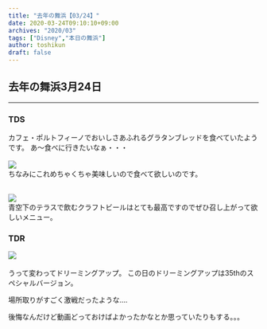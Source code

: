 ```yaml
---
title: "去年の舞浜【03/24】"
date: 2020-03-24T09:10:10+09:00
archives: "2020/03"
tags: ["Disney","本日の舞浜"]
author: toshikun
draft: false
---
```

## 去年の舞浜3月24日
***
### TDS
カフェ・ポルトフィーノでおいしさあふれるグラタンブレッドを食べていたようです。
あ～食べに行きたいなぁ・・・
<br><br>
<img src='https://lh3.googleusercontent.com/ypbdCbJTSaitRAZXPzCLlTJNglDGKOQo4kUlZM8EZ-4F1z90qYhuM5KiAaDXw03WxUyzcnioLa8X746GtkId8FYVCkxzAN9-SPkljbZ_jdxFQeU2K1DGakqy9Nsnf2P5m2P-pp7Qhw=w400' /></a>
<br>ちなみにこれめちゃくちゃ美味しいので食べて欲しいのです。

<br>
<img src='https://lh3.googleusercontent.com/4mw9QvlBl1ciIyHgCfEVlT88PUd5AuNzMD0ItpqR8mYbDpwrKmnnGoETHlXQAU8hFxCkJgg_SrzEL7IaKAEOuFNb84Pi2GCyifU5yqmULQzhGkC4yH4uKUtG4V4-qzpSqSqlLwP3sg=w400' /></a>
<br>青空下のテラスで飲むクラフトビールはとても最高ですのでぜひ召し上がって欲しいメニュー。


### TDR

<img src='https://lh3.googleusercontent.com/GPJUd5iVuCgotv1IQ2qvUVIWjyQgSBMA6t-kC0Y5dcHhiXNSdGS_4hadM93Yp_VflytHG0W5HfRRDrFyzqbpZzxkPVOoirY8rIUXk8esRq6Or0fYkWl2SJVm_lfJnqEmumSsWoekUw=w400' /></a>
<br><br>うって変わってドリーミングアップ。
この日のドリーミングアップは35thのスペシャルバージョン。

場所取りがすごく激戦だったような....

後悔なんだけど動画どっておけばよかったかなとか思っていたりもする。。。